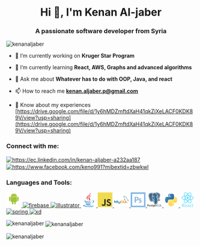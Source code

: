 <h1 align="center">Hi 👋, I'm Kenan Al-jaber</h1>
<h3 align="center">A passionate software developer from Syria</h3>

<p align="left"> <img src="https://komarev.com/ghpvc/?username=kenanaljaber&label=Profile%20views&color=0e75b6&style=flat" alt="kenanaljaber" /> </p>

- 🔭 I’m currently working on **Kruger Star Program**

- 🌱 I’m currently learning **React, AWS, Graphs and advanced algorithms**

- 💬 Ask me about **Whatever has to do with OOP, Java, and react**

- 📫 How to reach me **kenan.aljaber.p@gmail.com**

- 📄 Know about my experiences [https://drive.google.com/file/d/1y6hMDZmftdXaH41qkZiXeLACF0KDK89V/view?usp=sharing](https://drive.google.com/file/d/1y6hMDZmftdXaH41qkZiXeLACF0KDK89V/view?usp=sharing)

<h3 align="left">Connect with me:</h3>
<p align="left">
<a href="https://ec.linkedin.com/in/kenan-aljaber-a232aa187" target="blank"><img align="center" src="https://raw.githubusercontent.com/rahuldkjain/github-profile-readme-generator/master/src/images/icons/Social/linked-in-alt.svg" alt="https://ec.linkedin.com/in/kenan-aljaber-a232aa187" height="30" width="40" /></a>
<a href="https://www.facebook.com/keno991/" target="blank"><img align="center" src="https://raw.githubusercontent.com/rahuldkjain/github-profile-readme-generator/master/src/images/icons/Social/facebook.svg" alt="https://www.facebook.com/keno991?mibextid=zbwkwl" height="30" width="40" /></a>
</p>

<h3 align="left">Languages and Tools:</h3>
<p align="left"> <a href="https://developer.android.com" target="_blank" rel="noreferrer"> <img src="https://raw.githubusercontent.com/devicons/devicon/master/icons/android/android-original-wordmark.svg" alt="android" width="40" height="40"/> </a> <a href="https://firebase.google.com/" target="_blank" rel="noreferrer"> <img src="https://www.vectorlogo.zone/logos/firebase/firebase-icon.svg" alt="firebase" width="40" height="40"/> </a> <a href="https://www.adobe.com/in/products/illustrator.html" target="_blank" rel="noreferrer"> <img src="https://www.vectorlogo.zone/logos/adobe_illustrator/adobe_illustrator-icon.svg" alt="illustrator" width="40" height="40"/> </a> <a href="https://www.java.com" target="_blank" rel="noreferrer"> <img src="https://raw.githubusercontent.com/devicons/devicon/master/icons/java/java-original.svg" alt="java" width="40" height="40"/> </a> <a href="https://developer.mozilla.org/en-US/docs/Web/JavaScript" target="_blank" rel="noreferrer"> <img src="https://raw.githubusercontent.com/devicons/devicon/master/icons/javascript/javascript-original.svg" alt="javascript" width="40" height="40"/> </a> <a href="https://www.mysql.com/" target="_blank" rel="noreferrer"> <img src="https://raw.githubusercontent.com/devicons/devicon/master/icons/mysql/mysql-original-wordmark.svg" alt="mysql" width="40" height="40"/> </a> <a href="https://www.photoshop.com/en" target="_blank" rel="noreferrer"> <img src="https://raw.githubusercontent.com/devicons/devicon/master/icons/photoshop/photoshop-line.svg" alt="photoshop" width="40" height="40"/> </a> <a href="https://www.postgresql.org" target="_blank" rel="noreferrer"> <img src="https://raw.githubusercontent.com/devicons/devicon/master/icons/postgresql/postgresql-original-wordmark.svg" alt="postgresql" width="40" height="40"/> </a> <a href="https://www.python.org" target="_blank" rel="noreferrer"> <img src="https://raw.githubusercontent.com/devicons/devicon/master/icons/python/python-original.svg" alt="python" width="40" height="40"/> </a> <a href="https://reactjs.org/" target="_blank" rel="noreferrer"> <img src="https://raw.githubusercontent.com/devicons/devicon/master/icons/react/react-original-wordmark.svg" alt="react" width="40" height="40"/> </a> <a href="https://spring.io/" target="_blank" rel="noreferrer"> <img src="https://www.vectorlogo.zone/logos/springio/springio-icon.svg" alt="spring" width="40" height="40"/> </a> <a href="https://www.adobe.com/products/xd.html" target="_blank" rel="noreferrer"> <img src="https://cdn.worldvectorlogo.com/logos/adobe-xd.svg" alt="xd" width="40" height="40"/> </a> </p>

<p><img align="left" src="https://github-readme-stats.vercel.app/api/top-langs?username=kenanaljaber&show_icons=true&locale=en&layout=compact" alt="kenanaljaber" /></p>

<p>&nbsp;<img align="center" src="https://github-readme-stats.vercel.app/api?username=kenanaljaber&show_icons=true&locale=en" alt="kenanaljaber" /></p>

<p><img align="center" src="https://github-readme-streak-stats.herokuapp.com/?user=kenanaljaber&" alt="kenanaljaber" /></p>
